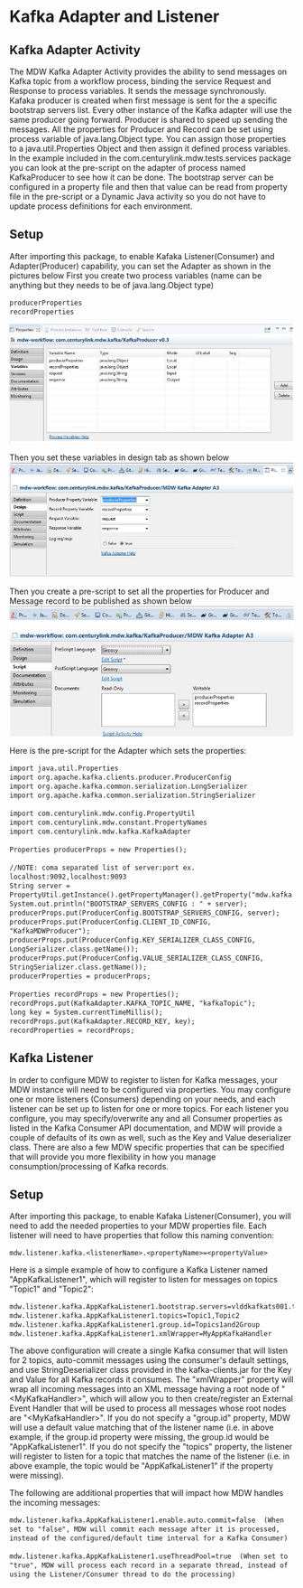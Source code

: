 # Kafka Adapter and Listener

## Kafka Adapter Activity

The MDW Kafka Adapter Activity provides the ability to send messages on Kafka topic from a workflow process, binding the service Request and Response to process variables. It sends the message synchronously. Kafaka producer is created when first message is sent for the a specific bootstrap servers list. Every other instance of the Kafka adapter will use the same producer going forward. Producer is shared to speed up sending the messages. All the properties for Producer and Record can be set using process variable of java.lang.Object type. You can assign those properties to a java.util.Properties Object and then assign it defined process variables. In the example included in the com.centurylink.mdw.tests.services package you can look at the pre-script on the adapter of process named KafkaProducer to see how it can be done. The bootstrap server can be configured in a property file and then that value can be read from property file in the pre-script or a Dynamic Java activity so you do not have to update process definitions for each environment.

## Setup

After importing this package, to enable Kafaka Listener(Consumer) and Adapter(Producer) capability, you can set the Adapter as shown in the pictures below
First you create two process variables (name can be anything but they needs to be of java.lang.Object type)

```
producerProperties
recordProperties
```
  ![Kafka Variables](kafkaAdapter-ProcessVariables.jpg "Kafka Variables")
  
Then you set these variables in design tab as shown below
  ![Kafka Script](kafkaAdapter-design.jpg "Kafka Adapter Design")
  
Then you create a pre-script to set all the properties for Producer and Message record to be published as shown below
  ![Kafka Script](kafkaAdapter-script.jpg "Kafka Script")
  
Here is the pre-script for the Adapter which sets the properties:

```
import java.util.Properties
import org.apache.kafka.clients.producer.ProducerConfig
import org.apache.kafka.common.serialization.LongSerializer
import org.apache.kafka.common.serialization.StringSerializer

import com.centurylink.mdw.config.PropertyUtil
import com.centurylink.mdw.constant.PropertyNames
import com.centurylink.mdw.kafka.KafkaAdapter

Properties producerProps = new Properties();

//NOTE: coma separated list of server:port ex. localhost:9092,localhost:9093
String server = PropertyUtil.getInstance().getPropertyManager().getProperty("mdw.kafka.servers");
System.out.println("BOOTSTRAP_SERVERS_CONFIG : " + server);
producerProps.put(ProducerConfig.BOOTSTRAP_SERVERS_CONFIG, server);
producerProps.put(ProducerConfig.CLIENT_ID_CONFIG, "KafkaMDWProducer");
producerProps.put(ProducerConfig.KEY_SERIALIZER_CLASS_CONFIG, LongSerializer.class.getName());
producerProps.put(ProducerConfig.VALUE_SERIALIZER_CLASS_CONFIG, StringSerializer.class.getName());
producerProperties = producerProps;

Properties recordProps = new Properties();
recordProps.put(KafkaAdapter.KAFKA_TOPIC_NAME, "kafkaTopic");
long key = System.currentTimeMillis();
recordProps.put(KafkaAdapter.RECORD_KEY, key);
recordProperties = recordProps;
```

## Kafka Listener

In order to configure MDW to register to listen for Kafka messages, your MDW instance will need to be configured via properties.   You may configure one or more listeners (Consumers) depending on your needs, and each listener can be set up to listen for one or more topics.   For each listener you configure, you may specify/overwrite any and all Consumer properties as listed in the Kafka Consumer API documentation, and MDW will provide a couple of defaults of its own as well, such as the Key and Value deserializer class. There are also a few MDW specific properties that can be specified that will provide you more flexibility in how you manage consumption/processing of Kafka records.

## Setup

After importing this package, to enable Kafaka Listener(Consumer), you will need to add the needed properties to your MDW properties file.   Each listener will need to have properties that follow this naming convention:

```
mdw.listener.kafka.<listenerName>.<propertyName>=<propertyValue>
```

Here is a simple example of how to configure a Kafka Listener named "AppKafkaListener1", which will register to listen for messages on topics "Topic1" and "Topic2":

```
mdw.listener.kafka.AppKafkaListener1.bootstrap.servers=vlddkafkats001.test.intranet:9092,vlddkafkats002.test.intranet:9092
mdw.listener.kafka.AppKafkaListener1.topics=Topic1,Topic2
mdw.listener.kafka.AppKafkaListener1.group.id=Topics1and2Group
mdw.listener.kafka.AppKafkaListener1.xmlWrapper=MyAppKafkaHandler
```

The above configuration will create a single Kafka consumer that will listen for 2 topics, auto-commit messages using the consumer's default settings, and use StringDeserializer class provided in the kafka-clients.jar for the Key and Value for all Kafka records it consumes.  The "xmlWrapper" property will wrap all incoming messages into an XML message having a root node of "\<MyKafkaHandler\>", which will allow you to then create/register an External Event Handler that will be used to process all messages whose root nodes are "\<MyKafkaHandler\>".  If you do not specify a "group.id" property, MDW will use a default value matching that of the listener name (i.e. in above example, if the group.id property were missing, the group.id would be "AppKafkaListener1".   If you do not specify the "topics" property, the listener will register to listen for a topic that matches the name of the listener (i.e. in above example, the topic would be "AppKafkaListener1" if the property were missing).

The following are additional properties that will impact how MDW handles the incoming messages:

```
mdw.listener.kafka.AppKafkaListener1.enable.auto.commit=false  (When set to "false", MDW will commit each message after it is processed, instead of the configured/default time interval for a Kafka Consumer)

mdw.listener.kafka.AppKafkaListener1.useThreadPool=true  (When set to "true", MDW will process each record in a separate thread, instead of using the Listener/Consumer thread to do the processing)
```
